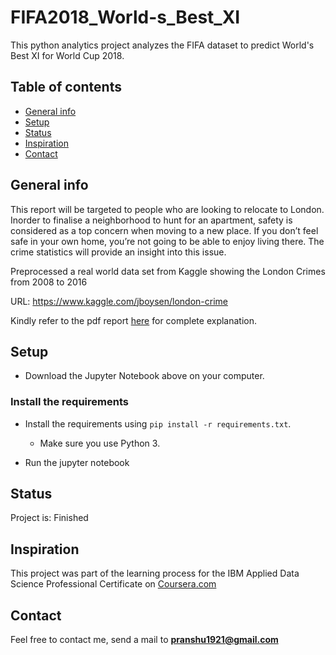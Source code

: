 # FIFA2018_World-s_Best_XI
This python analytics project analyzes the FIFA dataset to predict World's Best XI for World Cup 2018.

## Table of contents
* [General info](#general-info)
* [Setup](#setup)
* [Status](#status)
* [Inspiration](#inspiration)
* [Contact](#contact)

## General info

This report will be targeted to people who are looking to relocate to London. Inorder to finalise a neighborhood to hunt for an apartment, safety is considered as a top concern when moving to a new place. If you don’t feel safe in your own home, you’re not going to be able to enjoy living there. The crime statistics will provide an insight into this issue.

Preprocessed a real world data set from Kaggle showing the London Crimes from 2008 to 2016

URL: https://www.kaggle.com/jboysen/london-crime

Kindly refer to the pdf report [here](https://github.com/pranshu1921/Coursera_Capstone/blob/master/Capstone%20Project%20-%20Report.pdf) for complete explanation.

## Setup

* Download the Jupyter Notebook above on your computer.

### Install the requirements
 
* Install the requirements using `pip install -r requirements.txt`.
    * Make sure you use Python 3.
    
* Run the jupyter notebook

## Status
Project is: Finished

## Inspiration
This project was part of the learning process for the IBM Applied Data Science Professional Certificate on [Coursera.com](https://www.coursera.com/)

## Contact
Feel free to contact me, send a mail to **pranshu1921@gmail.com**
